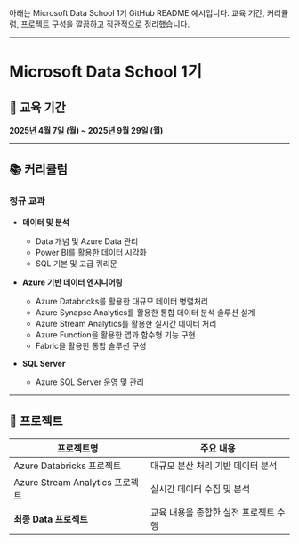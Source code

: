 아래는 Microsoft Data School 1기 GitHub README 예시입니다. 교육 기간, 커리큘럼, 프로젝트 구성을 깔끔하고 직관적으로 정리했습니다.

---

# Microsoft Data School 1기

## 📅 교육 기간

**2025년 4월 7일 (월) \~ 2025년 9월 29일 (월)**

---

## 📚 커리큘럼

### 정규 교과

* **데이터 및 분석**

  * Data 개념 및 Azure Data 관리
  * Power BI를 활용한 데이터 시각화
  * SQL 기본 및 고급 쿼리문
* **Azure 기반 데이터 엔지니어링**

  * Azure Databricks를 활용한 대규모 데이터 병렬처리
  * Azure Synapse Analytics를 활용한 통합 데이터 분석 솔루션 설계
  * Azure Stream Analytics를 활용한 실시간 데이터 처리
  * Azure Function을 활용한 앱과 함수형 기능 구현
  * Fabric을 활용한 통합 솔루션 구성
* **SQL Server**

  * Azure SQL Server 운영 및 관리

---

## 💼 프로젝트

| 프로젝트명                       | 주요 내용                 |
| --------------------------- | --------------------- |
| Azure Databricks 프로젝트       | 대규모 분산 처리 기반 데이터 분석   |
| Azure Stream Analytics 프로젝트 | 실시간 데이터 수집 및 분석       |
| **최종 Data 프로젝트**            | 교육 내용을 종합한 실전 프로젝트 수행 |

